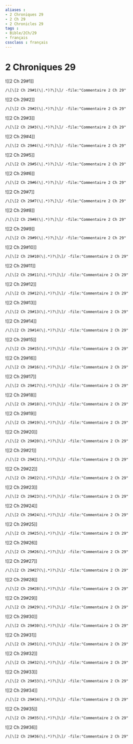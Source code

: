 ```yaml
---
aliases : 
- 2 Chroniques 29
- 2 Ch 29
- 2 Chronicles 29
tags : 
- Bible/2Ch/29
- français
cssclass : français
---
```


# 2 Chroniques 29

![[2 Ch 29#1]]

```query
/\[\[2 Ch 29#1(\|.*)?\]\]/ -file:"Commentaire 2 Ch 29"
```

![[2 Ch 29#2]]

```query
/\[\[2 Ch 29#2(\|.*)?\]\]/ -file:"Commentaire 2 Ch 29"
```

![[2 Ch 29#3]]

```query
/\[\[2 Ch 29#3(\|.*)?\]\]/ -file:"Commentaire 2 Ch 29"
```

![[2 Ch 29#4]]

```query
/\[\[2 Ch 29#4(\|.*)?\]\]/ -file:"Commentaire 2 Ch 29"
```

![[2 Ch 29#5]]

```query
/\[\[2 Ch 29#5(\|.*)?\]\]/ -file:"Commentaire 2 Ch 29"
```

![[2 Ch 29#6]]

```query
/\[\[2 Ch 29#6(\|.*)?\]\]/ -file:"Commentaire 2 Ch 29"
```

![[2 Ch 29#7]]

```query
/\[\[2 Ch 29#7(\|.*)?\]\]/ -file:"Commentaire 2 Ch 29"
```

![[2 Ch 29#8]]

```query
/\[\[2 Ch 29#8(\|.*)?\]\]/ -file:"Commentaire 2 Ch 29"
```

![[2 Ch 29#9]]

```query
/\[\[2 Ch 29#9(\|.*)?\]\]/ -file:"Commentaire 2 Ch 29"
```

![[2 Ch 29#10]]

```query
/\[\[2 Ch 29#10(\|.*)?\]\]/ -file:"Commentaire 2 Ch 29"
```

![[2 Ch 29#11]]

```query
/\[\[2 Ch 29#11(\|.*)?\]\]/ -file:"Commentaire 2 Ch 29"
```

![[2 Ch 29#12]]

```query
/\[\[2 Ch 29#12(\|.*)?\]\]/ -file:"Commentaire 2 Ch 29"
```

![[2 Ch 29#13]]

```query
/\[\[2 Ch 29#13(\|.*)?\]\]/ -file:"Commentaire 2 Ch 29"
```

![[2 Ch 29#14]]

```query
/\[\[2 Ch 29#14(\|.*)?\]\]/ -file:"Commentaire 2 Ch 29"
```

![[2 Ch 29#15]]

```query
/\[\[2 Ch 29#15(\|.*)?\]\]/ -file:"Commentaire 2 Ch 29"
```

![[2 Ch 29#16]]

```query
/\[\[2 Ch 29#16(\|.*)?\]\]/ -file:"Commentaire 2 Ch 29"
```

![[2 Ch 29#17]]

```query
/\[\[2 Ch 29#17(\|.*)?\]\]/ -file:"Commentaire 2 Ch 29"
```

![[2 Ch 29#18]]

```query
/\[\[2 Ch 29#18(\|.*)?\]\]/ -file:"Commentaire 2 Ch 29"
```

![[2 Ch 29#19]]

```query
/\[\[2 Ch 29#19(\|.*)?\]\]/ -file:"Commentaire 2 Ch 29"
```

![[2 Ch 29#20]]

```query
/\[\[2 Ch 29#20(\|.*)?\]\]/ -file:"Commentaire 2 Ch 29"
```

![[2 Ch 29#21]]

```query
/\[\[2 Ch 29#21(\|.*)?\]\]/ -file:"Commentaire 2 Ch 29"
```

![[2 Ch 29#22]]

```query
/\[\[2 Ch 29#22(\|.*)?\]\]/ -file:"Commentaire 2 Ch 29"
```

![[2 Ch 29#23]]

```query
/\[\[2 Ch 29#23(\|.*)?\]\]/ -file:"Commentaire 2 Ch 29"
```

![[2 Ch 29#24]]

```query
/\[\[2 Ch 29#24(\|.*)?\]\]/ -file:"Commentaire 2 Ch 29"
```

![[2 Ch 29#25]]

```query
/\[\[2 Ch 29#25(\|.*)?\]\]/ -file:"Commentaire 2 Ch 29"
```

![[2 Ch 29#26]]

```query
/\[\[2 Ch 29#26(\|.*)?\]\]/ -file:"Commentaire 2 Ch 29"
```

![[2 Ch 29#27]]

```query
/\[\[2 Ch 29#27(\|.*)?\]\]/ -file:"Commentaire 2 Ch 29"
```

![[2 Ch 29#28]]

```query
/\[\[2 Ch 29#28(\|.*)?\]\]/ -file:"Commentaire 2 Ch 29"
```

![[2 Ch 29#29]]

```query
/\[\[2 Ch 29#29(\|.*)?\]\]/ -file:"Commentaire 2 Ch 29"
```

![[2 Ch 29#30]]

```query
/\[\[2 Ch 29#30(\|.*)?\]\]/ -file:"Commentaire 2 Ch 29"
```

![[2 Ch 29#31]]

```query
/\[\[2 Ch 29#31(\|.*)?\]\]/ -file:"Commentaire 2 Ch 29"
```

![[2 Ch 29#32]]

```query
/\[\[2 Ch 29#32(\|.*)?\]\]/ -file:"Commentaire 2 Ch 29"
```

![[2 Ch 29#33]]

```query
/\[\[2 Ch 29#33(\|.*)?\]\]/ -file:"Commentaire 2 Ch 29"
```

![[2 Ch 29#34]]

```query
/\[\[2 Ch 29#34(\|.*)?\]\]/ -file:"Commentaire 2 Ch 29"
```

![[2 Ch 29#35]]

```query
/\[\[2 Ch 29#35(\|.*)?\]\]/ -file:"Commentaire 2 Ch 29"
```

![[2 Ch 29#36]]

```query
/\[\[2 Ch 29#36(\|.*)?\]\]/ -file:"Commentaire 2 Ch 29"
```

